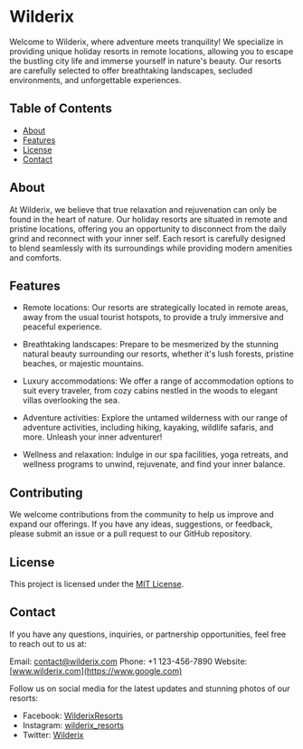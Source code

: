 # Wilderix

Welcome to Wilderix, where adventure meets tranquility! We specialize in providing unique holiday resorts in remote locations, allowing you to escape the bustling city life and immerse yourself in nature's beauty. Our resorts are carefully selected to offer breathtaking landscapes, secluded environments, and unforgettable experiences.

## Table of Contents

- [About](#about)
- [Features](#features)
- [License](#license)
- [Contact](#contact)

## About

At Wilderix, we believe that true relaxation and rejuvenation can only be found in the heart of nature. Our holiday resorts are situated in remote and pristine locations, offering you an opportunity to disconnect from the daily grind and reconnect with your inner self. Each resort is carefully designed to blend seamlessly with its surroundings while providing modern amenities and comforts.

## Features

- Remote locations: Our resorts are strategically located in remote areas, away from the usual tourist hotspots, to provide a truly immersive and peaceful experience.

- Breathtaking landscapes: Prepare to be mesmerized by the stunning natural beauty surrounding our resorts, whether it's lush forests, pristine beaches, or majestic mountains.

- Luxury accommodations: We offer a range of accommodation options to suit every traveler, from cozy cabins nestled in the woods to elegant villas overlooking the sea.

- Adventure activities: Explore the untamed wilderness with our range of adventure activities, including hiking, kayaking, wildlife safaris, and more. Unleash your inner adventurer!

- Wellness and relaxation: Indulge in our spa facilities, yoga retreats, and wellness programs to unwind, rejuvenate, and find your inner balance.

## Contributing

We welcome contributions from the community to help us improve and expand our offerings. If you have any ideas, suggestions, or feedback, please submit an issue or a pull request to our GitHub repository.

## License

This project is licensed under the [MIT License](LICENSE).

## Contact

If you have any questions, inquiries, or partnership opportunities, feel free to reach out to us at:

Email: contact@wilderix.com
Phone: +1 123-456-7890
Website: [www.wilderix.com](https://www.google.com)

Follow us on social media for the latest updates and stunning photos of our resorts:

- Facebook: [WilderixResorts](https://www.google.com/)
- Instagram: [wilderix_resorts](https://www.google.com/)
- Twitter: [Wilderix](https://www.google.com/)
